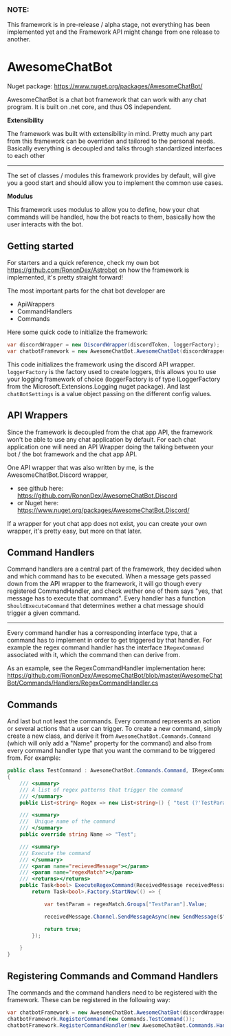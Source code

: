 ### NOTE:
This framework is in pre-release / alpha stage, not everything has been implemented yet and the Framework API might change from one release to another.

# AwesomeChatBot

Nuget package: https://www.nuget.org/packages/AwesomeChatBot/

AwesomeChatBot is a chat bot framework that can work with any chat program.
It is built on .net core, and thus OS independent.

**Extensibility**


The framework was built with extensibility in mind. Pretty much any part from this framework can be overriden and tailored to the personal needs. Basically everything is decoupled and talks through standardized interfaces to each other
____________________________________

The set of classes / modules this framework provides by default, will give you a good start and should allow you to implement the common use cases.

**Modulus**


This framework uses modulus to allow you to define, how your chat commands will be handled, how the bot reacts to them, basically how the user interacts with the bot.

## Getting started
For starters and a quick reference, check my own bot https://github.com/RononDex/Astrobot on how the framework is implemented, it's pretty straight forward!

The most important parts for the chat bot developer are
 - ApiWrappers
 - CommandHandlers
 - Commands

 Here some quick code to initialize the framework:
 ```csharp
var discordWrapper = new DiscordWrapper(discordToken, loggerFactory);
var chatbotFramework = new AwesomeChatBot.AwesomeChatBot(discordWrapper, loggerFactory, chatbotSettings);
```

This code initializes the framework using the discord API wrapper. `loggerFactory` is the factory used to create loggers, this allows you to use your logging framework of choice (loggerFactory is of type ILoggerFactory from the Microsoft.Extensions.Logging nuget package).
And last `chatBotSettings` is a value object passing on the different config values.

## API Wrappers
Since the framework is decoupled from the chat app API, the framework won't be able to use any chat application by default. For each chat application one will need an API Wrapper doing the talking between your bot / the bot framework and the chat app API.

One API wrapper that was also written by me, is the AwesomeChatBot.Discord wrapper,
 - see github here: https://github.com/RononDex/AwesomeChatBot.Discord
 - or Nuget here: https://www.nuget.org/packages/AwesomeChatBot.Discord/

If a wrapper for yout chat app does not exist, you can create your own wrapper, it's pretty easy, but more on that later.

## Command Handlers
Command handlers are a central part of the framework, they decided when and which command has to be executed. When a message gets passed down from the API wrapper to the framework, it will go though every registered CommandHandler, and check wether one of them says "yes, that message has to execute that command". Every handler has a function `ShouldExecuteCommand` that determines wether a chat message should trigger a given command.
_____________________
Every command handler has a corresponding interface type, that a command has to implement in order to get triggered by that handler. For example the regex command handler has the interface `IRegexCommand` associated with it, which the command then can derive from.

As an example, see the RegexCommandHandler implementation here:
https://github.com/RononDex/AwesomeChatBot/blob/master/AwesomeChatBot/Commands/Handlers/RegexCommandHandler.cs

## Commands
And last but not least the commands. Every command represents an action or several actions that a user can trigger. To create a new command, simply create a new class, and derive it from `AwesomeChatBot.Commands.Command` (which will only add a "Name" property for the command) and also from every command handler type that you want the command to be triggered from. For example:
```csharp
public class TestCommand : AwesomeChatBot.Commands.Command, IRegexCommand
{
    /// <summary>
    /// A list of regex patterns that trigger the command
    /// </summary>
    public List<string> Regex => new List<string>() { "test (?'TestParam'.*\\w)" };

    /// <summary>
    ///  Unique name of the command
    /// </summary>
    public override string Name => "Test";

    /// <summary>
    /// Execute the command
    /// </summary>
    /// <param name="recievedMessage"></param>
    /// <param name="regexMatch"></param>
    /// <returns></returns>
    public Task<bool> ExecuteRegexCommand(ReceivedMessage receivedMessage, Match regexMatch) {
        return Task<bool>.Factory.StartNew(() => {

            var testParam = regexMatch.Groups["TestParam"].Value;

            receivedMessage.Channel.SendMessageAsync(new SendMessage($"IT'S WORKING!!! You entered {testParam}")).Wait();

            return true;
        });

    }
}
```

## Registering Commands and Command Handlers
The commands and the command handlers need to be registered with the framework. These can be registered in the following way:
```csharp
var chatbotFramework = new AwesomeChatBot.AwesomeChatBot(discordWrapper, loggerFactory, chatbotSettings);
chatbotFramework.RegisterCommand(new Commands.TestCommand());
chatbotFramework.RegisterCommandHandler(new AwesomeChatBot.Commands.Handlers.RegexCommandHandler());
```